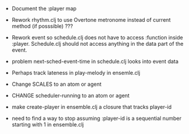 * Document the :player map

* Rework rhythm.clj to use Overtone metronome instead of current method (if posssible) ???

* Rework event so schedule.clj does not have to access :function inside :player. Schedule.clj should not access anything in the data part of the event.

* problem next-sched-event-time in schedule.clj looks into event data

* Perhaps track lateness in play-melody in ensemle.clj

* Change SCALES to an atom or agent

* CHANGE scheduler-running to an atom or agent

* make create-player in ensemble.clj a closure that tracks player-id

* need to find a way to stop assuming :player-id is a sequential number starting with 1 in ensemble.clj
